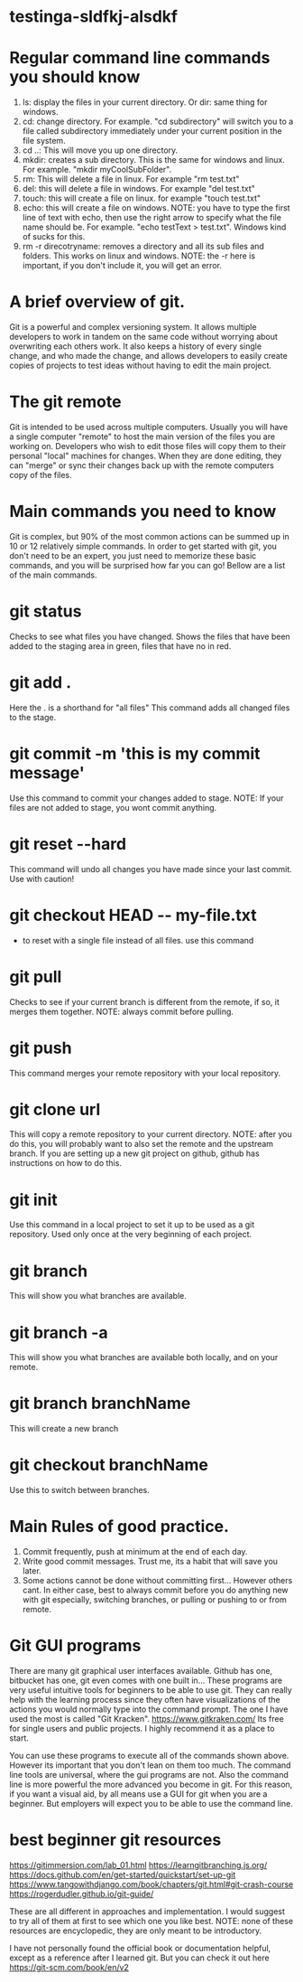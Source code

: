 # testinga-sldfkj-alsdkf
# Regular command line commands you should know
1. ls: display the files in your current directory. Or dir: same thing for windows.
2. cd: change directory. For example. "cd subdirectory" will switch you to a file called subdirectory immediately under your current position in the file system.
3. cd ..: This will move you up one directory.
4. mkdir: creates a sub directory. This is the same for windows and linux. For example. "mkdir myCoolSubFolder".
5. rm: This will delete a file in linux. For example "rm test.txt"
6. del: this will delete a file in windows. For example "del test.txt"
7. touch: this will create a file on linux. for example "touch test.txt"
8. echo: this will create a file on windows. NOTE: you have to type the first line of text with echo, then use the right arrow to specify what the file name should be. For example. "echo testText > test.txt". Windows kind of sucks for this.
9. rm -r direcotryname: removes a directory and all its sub files and folders. This works on linux and windows. NOTE: the -r here is important, if you don't include it, you will get an error.

# A brief overview of git.
Git is a powerful and complex versioning system.
It allows multiple developers to work in tandem on the same code without worrying about overwriting each others work. It also keeps a history of every single change, and who made the change, and allows developers to easily create copies of projects to test ideas without having to edit the main project.

# The git remote
Git is intended to be used across multiple computers.
Usually you will have a single computer "remote" to host the main version of the files you are working on. 
Developers who wish to edit those files will copy them to their personal "local" machines for changes. 
When they are done editing, they can "merge" or sync their changes back up with the remote computers copy of the files.

# Main commands you need to know
Git is complex, but 90% of the most common actions can be summed up in 10 or 12 relatively simple commands.
In order to get started with git, you don't need to be an expert, you just need to memorize these basic commands, and you will be surprised how far you can go!
Bellow are a list of the main commands.

# git status
Checks to see what files you have changed. 
Shows the files that have been added to the staging area in green, files that have no in red.

# git add .
Here the . is a shorthand for "all files"
This command adds all changed files to the stage.

# git commit -m 'this is my commit message'
Use this command to commit your changes added to stage. 
NOTE: If your files are not added to stage, you wont commit anything.

# git reset --hard
This command will undo all changes you have made since your last commit. Use with caution!

# git checkout HEAD -- my-file.txt
* to reset with a single file instead of all files. use this command

# git pull
Checks to see if your current branch is different from the remote, if so, it merges them together.
NOTE: always commit before pulling.

# git push
This command merges your remote repository with your local repository.

# git clone url
This will copy a remote repository to your current directory.
NOTE: after you do this, you will probably want to also set the remote and the upstream branch. 
If you are setting up a new git project on github, github has instructions on how to do this.


# git init
Use this command in a local project to set it up to be used as a git repository. Used only once at the very beginning of each project.

# git branch
This will show you what branches are available.

# git branch -a
This will show you what branches are available both locally, and on your remote.

# git branch branchName
This will create a new branch

# git checkout branchName
Use this to switch between branches.


# Main Rules of good practice.
1. Commit frequently, push at minimum at the end of each day.
2. Write good commit messages. Trust me, its a habit that will save you later. 
3. Some actions cannot be done without committing first... However others cant. In either case, best to always commit before you do anything new with git especially, switching branches, or pulling or pushing to or from remote.

# Git GUI programs
There are many git graphical user interfaces available. Github has one, bitbucket has one, git even comes with one built in...
These programs are very useful intuitive tools for beginners to be able to use git. They can really help with the learning process since they often have visualizations of the actions you would normally type into the command prompt.
The one I have used the most is called "Git Kracken". https://www.gitkraken.com/
Its free for single users and public projects. I highly recommend it as a place to start.

You can use these programs to execute all of the commands shown above. 
However its important that you don't lean on them too much.
The command line tools are universal, where the gui programs are not. Also the command line is more powerful the more advanced you become in git.
For this reason, if you want a visual aid, by all means use a GUI for git when you are a beginner. But employers will expect you to be able to use the command line.

# best beginner git resources
https://gitimmersion.com/lab_01.html
https://learngitbranching.js.org/
https://docs.github.com/en/get-started/quickstart/set-up-git
https://www.tangowithdjango.com/book/chapters/git.html#git-crash-course
https://rogerdudler.github.io/git-guide/

These are all different in approaches and implementation. 
I would suggest to try all of them at first to see which one you like best.
NOTE: none of these resources are encyclopedic, they are only meant to be introductory.

I have not personally found the official book or documentation helpful, except as a reference after I learned git. 
But you can check it out here https://git-scm.com/book/en/v2








